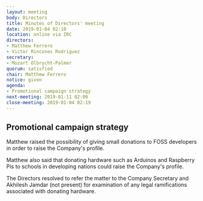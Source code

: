 ```yaml
---
layout: meeting
body: Directors
title: Minutes of Directors' meeting
date: 2019-01-04 02:10
location: online via IRC
directors:
- Matthew Ferrero
- Victor Rincones Rodriguez
secretary:
- Mozart Olbrycht-Palmer
quorum: satisfied
chair: Matthew Ferrero
notice: given
agenda:
- Promotional campaign strategy
next-meeting: 2019-01-11 02:00
close-meeting: 2019-01-04 02:19
---
```


## Promotional campaign strategy

Matthew raised the possibility of giving small donations to FOSS developers in order to raise the Company's profile.

Matthew also said that donating hardware such as Arduinos and Raspberry Pis to schools in developing nations could raise the Company's profile.

The Directors resolved to refer the matter to the Company Secretary and Akhilesh Jamdar (not present) for examination of any legal ramifications associated with donating hardware.
